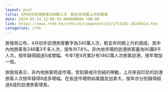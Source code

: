 ```yaml
---
layout: post
title: 4月初步訪港旅客340萬人次　較去年同期上升約兩成
date: 2024-05-14 12:06:59.000000000 +08:00
link: https://news.rthk.hk/rthk/ch/component/k2/1753102-20240514.htm
categories: rthk
---
```


旅發局公布，4月初步訪港旅客數字為340萬人次，較去年同期上升約兩成，其中內地旅客有248萬3千多人次，按年升7.8%。非內地市場的訪港旅客量為90萬8千人次，按年錄得超過5成增幅。今年1至4月累計有1462萬人次旅客訪港，按年增加一倍。

旅發局表示，非內地旅客短途市場，受到齋戒月完結的帶動，上月來自印尼的訪港旅客人次按年錄得8成多增幅。在長途市場例如美國及加拿大，按年亦分別錄得超過8成的訪港旅客增長。
